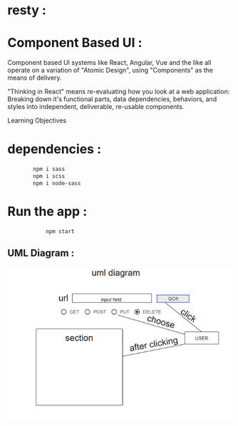 
# resty : 

# Component Based UI :

Component based UI systems like React, Angular, Vue and the like all operate on a variation of "Atomic Design", using "Components" as the means of delivery.

"Thinking in React" means re-evaluating how you look at a web application: Breaking down it's functional parts, data dependencies, behaviors, and styles into independent, deliverable, re-usable components.

Learning Objectives

# dependencies : 

            npm i sass
            npm i scss
            npm i node-sass


# Run the app : 
                
                npm start

## UML Diagram : 


![image](./resty-app/public/umllab26.PNG)
